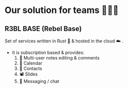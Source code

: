 # Our solution for teams 🙋👱💁

## R3BL BASE (Rebel Base)
Set of services written in Rust 🦀 & hosted in the cloud ☁️ .

- It is subscription based & provides:
  1. 📓 Multi-user notes editing & comments
  2. 📅 Calendar
  3. 📒 Contacts
  4. 📽️  Slides
  5. 💬 Messaging / chat